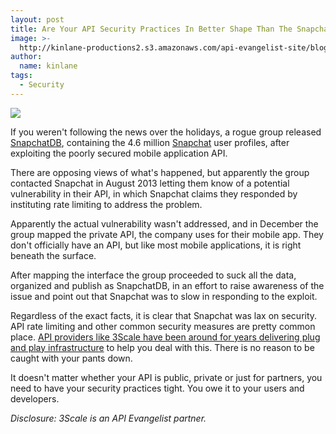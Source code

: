 ```yaml
---
layout: post
title: Are Your API Security Practices In Better Shape Than The Snapchat API?
image: >-
  http://kinlane-productions2.s3.amazonaws.com/api-evangelist-site/blog/snapchat.png
author:
  name: kinlane
tags:
  - Security
---
```

[![](https://s3.amazonaws.com/kinlane-productions2/api-evangelist/snapchat.png)](http://www.snapchat.com/ "snapchat")

If you weren't following the news over the holidays, a rogue group released [SnapchatDB](http://www.snapchatdb.info/), containing the 4.6 million [Snapchat](http://www.snapchat.com/ "snapchat") user profiles, after exploiting the poorly secured mobile application API.

There are opposing views of what's happened, but apparently the group contacted Snapchat in August 2013 letting them know of a potential vulnerability in their API, in which Snapchat claims they responded by instituting rate limiting to address the problem.

Apparently the actual vulnerability wasn't addressed, and in December the group mapped the private API, the company uses for their mobile app. They don't officially have an API, but like most mobile applications, it is right beneath the surface.

After mapping the interface the group proceeded to suck all the data, organized and publish as SnapchatDB, in an effort to raise awareness of the issue and point out that Snapchat was to slow in responding to the exploit.

Regardless of the exact facts, it is clear that Snapchat was lax on security. API rate limiting and other common security measures are pretty common place. [API providers like 3Scale have been around for years delivering plug and play infrastructure](http://bit.ly/13esk6Q "API infrastructure provider") to help you deal with this. There is no reason to be caught with your pants down.

It doesn't matter whether your API is public, private or just for partners, you need to have your security practices tight. You owe it to your users and developers.

_Disclosure: 3Scale is an API Evangelist partner._